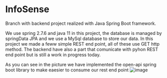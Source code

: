 # InfoSense
Branch with backend project realized with Java Spring Boot framework.

We use spring 2.7.6 and java 11 in this project, the database is managed by springData JPA and we use a MySql database to store our data.
In this project we made a feww simple REST end point, all of these use GET http method.
The backend have also a part that comunicate with pyhon REST end point but is still a work in progress today.

As you can see in the picture we have implemented the open-api spring boot library to make eaesier to consume our rest end point
![image](https://user-images.githubusercontent.com/100279349/210412075-63a0822b-1952-4e46-9691-a57ff60844a4.png)

